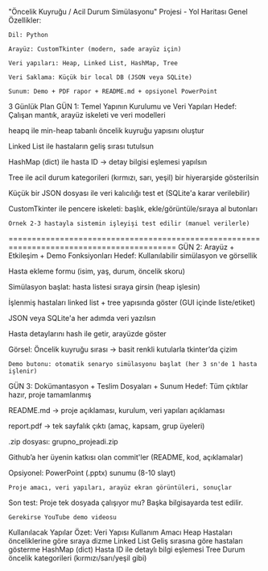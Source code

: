 "Öncelik Kuyruğu / Acil Durum Simülasyonu" Projesi - Yol Haritası
 Genel Özellikler:

    Dil: Python

    Arayüz: CustomTkinter (modern, sade arayüz için)

    Veri yapıları: Heap, Linked List, HashMap, Tree

    Veri Saklama: Küçük bir local DB (JSON veya SQLite)

    Sunum: Demo + PDF rapor + README.md + opsiyonel PowerPoint

 3 Günlük Plan
 GÜN 1: Temel Yapının Kurulumu ve Veri Yapıları
 Hedef: Çalışan mantık, arayüz iskeleti ve veri modelleri

heapq ile min-heap tabanlı öncelik kuyruğu yapısını oluştur

Linked List ile hastaların geliş sırası tutulsun

HashMap (dict) ile hasta ID → detay bilgisi eşlemesi yapılsın

Tree ile acil durum kategorileri (kırmızı, sarı, yeşil) bir hiyerarşide gösterilsin

Küçük bir JSON dosyası ile veri kalıcılığı test et (SQLite'a karar verilebilir)

CustomTkinter ile pencere iskeleti: başlık, ekle/görüntüle/sıraya al butonları

    Örnek 2-3 hastayla sistemin işleyişi test edilir (manuel verilerle)

==========================================================================================
 GÜN 2: Arayüz + Etkileşim + Demo Fonksiyonları
 Hedef: Kullanılabilir simülasyon ve görsellik

Hasta ekleme formu (isim, yaş, durum, öncelik skoru)

Simülasyon başlat: hasta listesi sıraya girsin (heap işlesin)

İşlenmiş hastaları linked list + tree yapısında göster (GUI içinde liste/etiket)

JSON veya SQLite'a her adımda veri yazılsın

Hasta detaylarını hash ile getir, arayüzde göster

Görsel: Öncelik kuyruğu sırası → basit renkli kutularla tkinter’da çizim

    Demo butonu: otomatik senaryo simülasyonu başlat (her 3 sn'de 1 hasta işlenir)

 GÜN 3: Dokümantasyon + Teslim Dosyaları + Sunum
Hedef: Tüm çıktılar hazır, proje tamamlanmış

README.md → proje açıklaması, kurulum, veri yapıları açıklaması

report.pdf → tek sayfalık çıktı (amaç, kapsam, grup üyeleri)

.zip dosyası: grupno_projeadi.zip

Github’a her üyenin katkısı olan commit'ler (README, kod, açıklamalar)

Opsiyonel: PowerPoint (.pptx) sunumu (8-10 slayt)

    Proje amacı, veri yapıları, arayüz ekran görüntüleri, sonuçlar

Son test: Proje tek dosyada çalışıyor mu? Başka bilgisayarda test edilir.

    Gerekirse YouTube demo videosu

 Kullanılacak Yapılar Özet:
Veri Yapısı	Kullanım Amacı
Heap	Hastaları önceliklerine göre sıraya dizme
Linked List	Geliş sırasına göre hastaları gösterme
HashMap (dict)	Hasta ID ile detaylı bilgi eşlemesi
Tree	Durum öncelik kategorileri (kırmızı/sarı/yeşil gibi)
